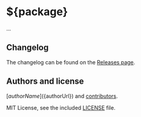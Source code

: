 # ${package}

...

## Changelog

The changelog can be found on the [Releases page](${repo}/releases).

## Authors and license

[${authorName}](${authorUrl}) and [contributors](${repo}/graphs/contributors).

MIT License, see the included [LICENSE](LICENSE.md) file.
